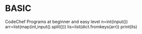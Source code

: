 # BASIC
CodeChef Programs at beginner and easy level
n=int(input())
arr=list(map(int,input().split()))
lis=list(dict.fromkeys(arr))
print(lis)
